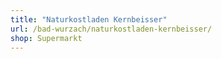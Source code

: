 ```yaml
---
title: "Naturkostladen Kernbeisser"
url: /bad-wurzach/naturkostladen-kernbeisser/
shop: Supermarkt
---
```

